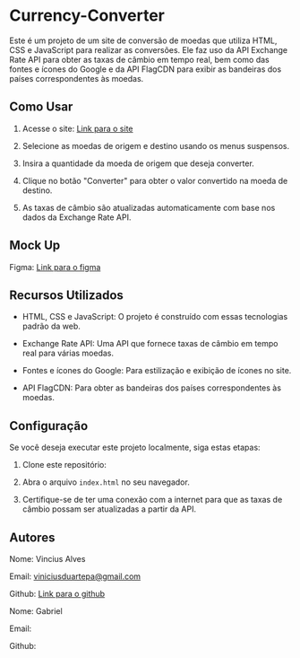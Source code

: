 # Currency-Converter
Este é um projeto de um site de conversão de moedas que utiliza HTML, CSS e JavaScript para realizar as conversões. Ele faz uso da API Exchange Rate API para obter as taxas de câmbio em tempo real, bem como das fontes e ícones do Google e da API FlagCDN para exibir as bandeiras dos países correspondentes às moedas.

## Como Usar

1. Acesse o site: [Link para o site](https://currency-converter-beryl-tau.vercel.app/)

2. Selecione as moedas de origem e destino usando os menus suspensos.

3. Insira a quantidade da moeda de origem que deseja converter.

4. Clique no botão "Converter" para obter o valor convertido na moeda de destino.

5. As taxas de câmbio são atualizadas automaticamente com base nos dados da Exchange Rate API.

## Mock Up

Figma: [Link para o figma](https://www.figma.com/file/nYkYcd7pZqpbLfpcdB7K5K/Currency-Converter?type=design&node-id=0%3A1&mode=design&t=B0AVAphzxwUs4xs9-1)


## Recursos Utilizados

- HTML, CSS e JavaScript: O projeto é construído com essas tecnologias padrão da web.

- Exchange Rate API: Uma API que fornece taxas de câmbio em tempo real para várias moedas.

- Fontes e ícones do Google: Para estilização e exibição de ícones no site.

- API FlagCDN: Para obter as bandeiras dos países correspondentes às moedas.

## Configuração

Se você deseja executar este projeto localmente, siga estas etapas:

1. Clone este repositório:

2. Abra o arquivo `index.html` no seu navegador.

3. Certifique-se de ter uma conexão com a internet para que as taxas de câmbio possam ser atualizadas a partir da API.

## Autores

Nome: Vincius Alves

Email: viniciusduartepa@gmail.com

Github: [Link para o github](https://github.com/viniciusduartepa) 

Nome: Gabriel

Email:

Github: 

